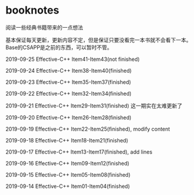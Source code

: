 # booknotes
阅读一些经典书籍带来的一点想法

基本保证每天更新，更新内容不定，但是保证只要没看完一本书就不会看下一本。
Base的CSAPP是之前的东西，可以暂时不管。

2019-09-25 Effective-C++ Item41-Item43(not finished)

2019-09-24 Effective-C++ Item38-Item40(finished)

2019-09-23 Effective-C++ Item35-Item37(finished)

2019-09-22 Effective-C++ Item32-Item34(finished)

2019-09-21 Effective-C++ Item29-Item31(finished) 这一期实在太难更新了

2019-09-20 Effective-C++ Item26-Item28(finished)

2019-09-19 Effective-C++ Item22-Item25(finished), modify content

2019-09-18 Effective-C++ Item18-Item21(finished)

2019-09-17 Effective-C++ Item13-Item17(finished), add lines

2019-09-16 Effective-C++ Item09-Item12(finished)

2019-09-15 Effective-C++ Item05-Item08(finished)

2019-09-14 Effective-C++ Item01-Item04(finished)